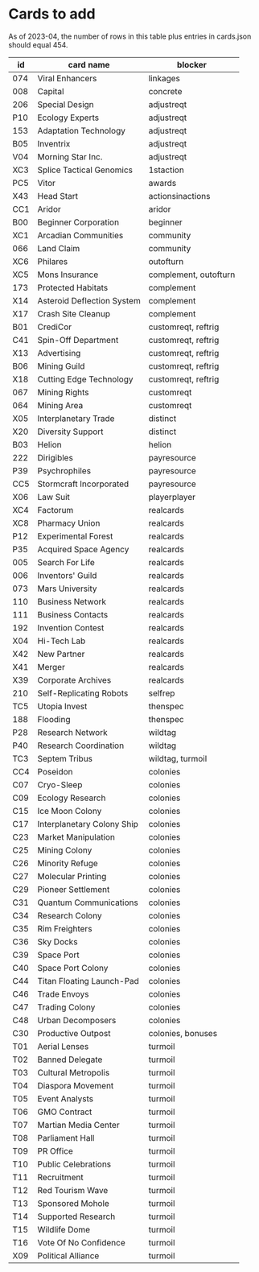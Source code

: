 # Cards to add

As of 2023-04, the number of rows in this table plus entries in cards.json should equal 454.

| id  | card name                  | blocker               |
|-----|----------------------------|-----------------------|
| 074 | Viral Enhancers            | linkages              |
| 008 | Capital                    | concrete              |
| 206 | Special Design             | adjustreqt            |
| P10 | Ecology Experts            | adjustreqt            |
| 153 | Adaptation Technology      | adjustreqt            |
| B05 | Inventrix                  | adjustreqt            |
| V04 | Morning Star Inc.          | adjustreqt            |
| XC3 | Splice Tactical Genomics   | 1staction             |
| PC5 | Vitor                      | awards                |
| X43 | Head Start                 | actionsinactions      |
| CC1 | Aridor                     | aridor                |
| B00 | Beginner Corporation       | beginner              |
| XC1 | Arcadian Communities       | community             |
| 066 | Land Claim                 | community             |
| XC6 | Philares                   | outofturn             |
| XC5 | Mons Insurance             | complement, outofturn |
| 173 | Protected Habitats         | complement            |
| X14 | Asteroid Deflection System | complement            |
| X17 | Crash Site Cleanup         | complement            |
| B01 | CrediCor                   | customreqt, reftrig   |
| C41 | Spin-Off Department        | customreqt, reftrig   |
| X13 | Advertising                | customreqt, reftrig   |
| B06 | Mining Guild               | customreqt, reftrig   |
| X18 | Cutting Edge Technology    | customreqt, reftrig   |
| 067 | Mining Rights              | customreqt            |
| 064 | Mining Area                | customreqt            |
| X05 | Interplanetary Trade       | distinct              |
| X20 | Diversity Support          | distinct              |
| B03 | Helion                     | helion                |
| 222 | Dirigibles                 | payresource           |
| P39 | Psychrophiles              | payresource           |
| CC5 | Stormcraft Incorporated    | payresource           |
| X06 | Law Suit                   | playerplayer          |
| XC4 | Factorum                   | realcards             |
| XC8 | Pharmacy Union             | realcards             |
| P12 | Experimental Forest        | realcards             |
| P35 | Acquired Space Agency      | realcards             |
| 005 | Search For Life            | realcards             |
| 006 | Inventors' Guild           | realcards             |
| 073 | Mars University            | realcards             |
| 110 | Business Network           | realcards             |
| 111 | Business Contacts          | realcards             |
| 192 | Invention Contest          | realcards             |
| X04 | Hi-Tech Lab                | realcards             |
| X42 | New Partner                | realcards             |
| X41 | Merger                     | realcards             |
| X39 | Corporate Archives         | realcards             |
| 210 | Self-Replicating Robots    | selfrep               |
| TC5 | Utopia Invest              | thenspec              |
| 188 | Flooding                   | thenspec              |
| P28 | Research Network           | wildtag               |
| P40 | Research Coordination      | wildtag               |
| TC3 | Septem Tribus              | wildtag, turmoil      |
| CC4 | Poseidon                   | colonies              |
| C07 | Cryo-Sleep                 | colonies              |
| C09 | Ecology Research           | colonies              |
| C15 | Ice Moon Colony            | colonies              |
| C17 | Interplanetary Colony Ship | colonies              |
| C23 | Market Manipulation        | colonies              |
| C25 | Mining Colony              | colonies              |
| C26 | Minority Refuge            | colonies              |
| C27 | Molecular Printing         | colonies              |
| C29 | Pioneer Settlement         | colonies              |
| C31 | Quantum Communications     | colonies              |
| C34 | Research Colony            | colonies              |
| C35 | Rim Freighters             | colonies              |
| C36 | Sky Docks                  | colonies              |
| C39 | Space Port                 | colonies              |
| C40 | Space Port Colony          | colonies              |
| C44 | Titan Floating Launch-Pad  | colonies              |
| C46 | Trade Envoys               | colonies              |
| C47 | Trading Colony             | colonies              |
| C48 | Urban Decomposers          | colonies              |
| C30 | Productive Outpost         | colonies, bonuses     |
| T01 | Aerial Lenses              | turmoil               |
| T02 | Banned Delegate            | turmoil               |
| T03 | Cultural Metropolis        | turmoil               |
| T04 | Diaspora Movement          | turmoil               |
| T05 | Event Analysts             | turmoil               |
| T06 | GMO Contract               | turmoil               |
| T07 | Martian Media Center       | turmoil               |
| T08 | Parliament Hall            | turmoil               |
| T09 | PR Office                  | turmoil               |
| T10 | Public Celebrations        | turmoil               |
| T11 | Recruitment                | turmoil               |
| T12 | Red Tourism Wave           | turmoil               |
| T13 | Sponsored Mohole           | turmoil               |
| T14 | Supported Research         | turmoil               |
| T15 | Wildlife Dome              | turmoil               |
| T16 | Vote Of No Confidence      | turmoil               |
| X09 | Political Alliance         | turmoil               |
